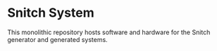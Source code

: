 # Snitch System

This monolithic repository hosts software and hardware for the Snitch generator and generated systems.
